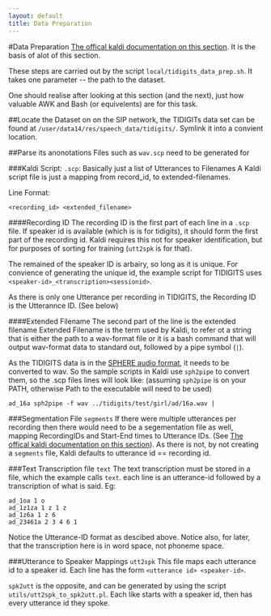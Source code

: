 ```yaml
---
layout: default
title: Data Preparation
---
```


#Data Preparation
[The offical kaldi documentation on this section](http://kaldi.sourceforge.net/data_prep.html#data_prep_data). It is the basis of alot of this section.

These steps are carried out by the script `local/tidigits_data_prep.sh`. It takes one parameter -- the path to the dataset.

One should realise after looking at this section (and the next), just how valuable AWK and Bash (or equivelents) are for this task.


##Locate the Dataset 
on on the SIP network, the TIDIGITs data set can be found at `/user/data14/res/speech_data/tidigits/`. Symlink it into a convient location.

##Parse its anonotations
Files such as `wav.scp` need to be generated for 

###Kaldi Script: `.scp`: Basically just a list of Utterances to Filenames
A Kaldi script file is just a mapping from record_id, to extended-filenames.

Line Format:

```
<recording_id> <extended_filename>
```

####Recording ID
The recording ID is the first part of each line in a  `.scp` file.
If speaker id is available (which is is for tidigits), it should form the first part of the recording id.
Kaldi requires this not for speaker identification, but for purposes of sorting for training (`utt2spk` is for that).

The remained of the speaker ID is arbairy, so long as it is unique.
For convience of generating the unique id, the example script for TIDIGITS uses
`<speaker-id>_<transcription><sessionid>`.

As there is only one Utterance per recording in TIDIGITS, the Recording ID is the Utterannce ID.
(See below)


####Extended Filename
The second part of the line is the extended filename
Extended Filename is the term used by Kaldi,  to refer ot a string that is either the path to a wav-format file or it is a bash command that will output wav-format data to standard out, followed by a pipe symbol (`|`).

As the TIDIGITS data is in the [SPHERE audio format](http://www.ee.columbia.edu/ln/LabROSA/doc/HTKBook21/node64.html), it needs to be converted to wav.
So the sample scripts in Kaldi use `sph2pipe` to convert them, so the .scp files lines will look like: (assuming `sph2pipe` is on your PATH, otherwise Path to the executable will need to be used)

```
ad_16a sph2pipe -f wav ../tidigits/test/girl/ad/16a.wav |
```

###Segmentation File `segments`
If there were multiple utterances per recording then there would need to be a segementation file as well,
mapping RecordingIDs and Start-End times to Utterance IDs.
(See [The offical kaldi documentation on this section](http://kaldi.sourceforge.net/data_prep.html#data_prep_data)).
As there is not, by not creating a `segments` file, Kaldi defaults to utterance id == recording id.


###Text Transcription file `text`
The text transcription must be stored in a file, which the example calls `text`.
each line is an utterance-id followed by a transcription of what is said. 
Eg:

```
ad_1oa 1 o
ad_1z1za 1 z 1 z
ad_1z6a 1 z 6
ad_23461a 2 3 4 6 1
```

Notice the Utterance-ID format as descibed above.
Notice also, for later, that the transcription here is in word space, not phoneme space.

###Utterance to Speaker Mappings `utt2spk`
This file maps each utterance id to a speaker id.
Each line has the form `<utterance id> <speaker-id>`.

`spk2utt` is the opposite, and can be generated by using the script `utils/utt2spk_to_spk2utt.pl`.
Each like starts with a speaker id, then has every utterance id they spoke.
